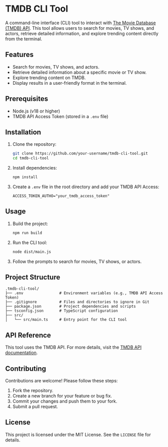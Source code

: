 # TMDB CLI Tool

A command-line interface (CLI) tool to interact with [The Movie Database (TMDB) API](https://www.themoviedb.org/documentation/api). This tool allows users to search for movies, TV shows, and actors, retrieve detailed information, and explore trending content directly from the terminal.

## Features

-   Search for movies, TV shows, and actors.
-   Retrieve detailed information about a specific movie or TV show.
-   Explore trending content on TMDB.
-   Display results in a user-friendly format in the terminal.

## Prerequisites

-   Node.js (v18 or higher)
-   TMDB API Access Token (stored in a `.env` file)

## Installation

1. Clone the repository:

    ```bash
    git clone https://github.com/your-username/tmdb-cli-tool.git
    cd tmdb-cli-tool
    ```

2. Install dependencies:

    ```bash
    npm install
    ```

3. Create a `.env` file in the root directory and add your TMDB API Access:
    ```env
    ACCESS_TOKEN_AUTHO="your_tmdb_access_token"
    ```

## Usage

1. Build the project:

    ```bash
    npm run build
    ```

2. Run the CLI tool:

    ```bash
    node dist/main.js
    ```

3. Follow the prompts to search for movies, TV shows, or actors.

## Project Structure

```
.tmdb-cli-tool/
├── .env                # Environment variables (e.g., TMDB API Access Token)
├── .gitignore          # Files and directories to ignore in Git
├── package.json        # Project dependencies and scripts
├── tsconfig.json       # TypeScript configuration
├── src/
│   └── src/main.ts     # Entry point for the CLI tool
```

## API Reference

This tool uses the TMDB API. For more details, visit the [TMDB API documentation](https://www.themoviedb.org/documentation/api).

## Contributing

Contributions are welcome! Please follow these steps:

1. Fork the repository.
2. Create a new branch for your feature or bug fix.
3. Commit your changes and push them to your fork.
4. Submit a pull request.

## License

This project is licensed under the MIT License. See the `LICENSE` file for details.
